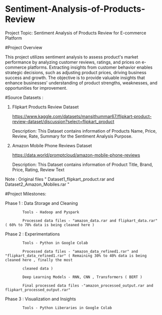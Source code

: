 # Sentiment-Analysis-of-Products-Review
Project Topic: Sentiment Analysis of Products Review for E-commerce Platform

#Project Overview

This project utilizes sentiment analysis to assess product's market performance by analyzing customer reviews, ratings, and prices on e-commerce platforms. Extracting insights from customer behavior enables strategic decisions, such as adjusting product prices, driving business success and growth. The objective is to provide valuable insights that enhance businesses' understanding of product strengths, weaknesses, and opportunities for improvement.

#Source Datasets :

1) Flipkart Products Review Dataset
   
      https://www.kaggle.com/datasets/mansithummar67/flipkart-product-review-dataset/discussion?select=flipkart_product

      Description: This Dataset contains information of Products Name, Price, Review, Rate, Summary for the Sentiment Analysis Purpose. 

2) Amazon Mobile Phone Reviews Dataset
   
      https://data.world/promptcloud/amazon-mobile-phone-reviews

      Description: This Dataset contains information of Product Title, Brand, Price, Rating, Review Text
   
Note : Original files " Dataset1_flipkart_product.rar and Dataset2_Amazon_Mobiles.rar "

#Project Milestones:

   Phase 1 : Data Storage and Cleaning

            Tools - Hadoop and Pyspark
             
            Processed data files - "amazon_data.rar and flipkart_data.rar" ( 60% to 70% data is being cleaned here )

   Phase 2 : Experimentations

            Tools - Python in Google Colab
            
            Processed data files - "amazon_data_refined1.rar" and "flipkart_data_refined1.rar" ( Remaining 30% to 40% data is being cleaned here , finally the most 
            
            cleaned data )

            Deep Learning Models - RNN, CNN , Transformers ( BERT )

            Final processed data files -"amazon_processed_output.rar and flipkart_processed_output.rar"

   Phase 3 : Visualization and Insights

            Tools - Python Liberaries in Google Colab
